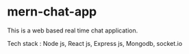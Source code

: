 # mern-chat-app
This is a web based real time chat application. 

Tech stack : Node js, React js, Express js, Mongodb, socket.io 
